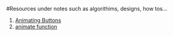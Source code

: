 #Resources under notes such as algorithims, designs, how tos...

1. [Animating Buttons](https://www.w3schools.com/howto/howto_css_animate_buttons.asp)
2. [animate function](http://api.jquery.com/animate/)
